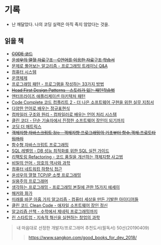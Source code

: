 # 기록

- 난 깨달았다. 나의 코딩 실력은 아직 죽지 않았다는 것을.

## 읽을 책

- [~~CODE 코드~~](https://www.aladin.co.kr/shop/wproduct.aspx?ItemId=53051178)
- [~~윤성우의 열혈 자료구조 - C언어를 이용한 자료구조 학습서~~](https://www.aladin.co.kr/shop/wproduct.aspx?ItemId=14783463)
- [문제로 풀어보는 알고리즘 - 프로그래밍 트레이닝 Q&A](https://www.aladin.co.kr/shop/wproduct.aspx?ItemId=18425560)
- [컴퓨터 시스템](https://www.aladin.co.kr/shop/wproduct.aspx?ItemId=91589572)
- [운영체제](https://www.aladin.co.kr/shop/wproduct.aspx?ItemId=46380306)
- [프로그래밍 패턴 - 프로그램을 작성하는 33가지 방법](https://www.aladin.co.kr/shop/wproduct.aspx?ItemId=62884818)
- [~~Head First Design Patterns - 스토리가 있는 패턴학습법~~](https://www.aladin.co.kr/shop/wproduct.aspx?ItemId=582754)
- [엔터프라이즈 애플리케이션 아키텍처 패턴](https://www.aladin.co.kr/shop/wproduct.aspx?ItemId=68433810)
- [Code Complete 코드 컴플리트 2 - 더 나은 소프트웨어 구현을 위한 실무 지침서](https://www.aladin.co.kr/shop/wproduct.aspx?ItemId=114392104)
- [다양한 언어로 배우는 정규표현식](https://www.aladin.co.kr/shop/wproduct.aspx?ItemId=77612902)
- [컴파일러 구조와 원리 - 컴파일러로 배우는 언어 처리 시스템](https://www.aladin.co.kr/shop/wproduct.aspx?ItemId=7739014)
- [클린 코더 - 단순 기술자에서 진정한 소프트웨어 장인이 되기까지](https://www.aladin.co.kr/shop/wproduct.aspx?ItemId=86619346)
- [코딩 더 매트릭스](https://www.aladin.co.kr/shop/wproduct.aspx?ItemId=59668511)
- [~~객체지향 자바스크립트 3/e - 객체지향 프로그래밍의 기초부터 함수.객체.프로토타입까지~~](https://www.aladin.co.kr/shop/wproduct.aspx?ItemId=118916664)
- [함수형 자바스크립트 프로그래밍](https://www.aladin.co.kr/shop/wproduct.aspx?ItemId=123715872)
- [SQL 레벨업 - DB 성능 최적화를 위한 SQL 실전 가이드](https://www.aladin.co.kr/shop/wproduct.aspx?ItemId=75566292)
- [리팩토링 Refactoring - 코드 품질을 개선하는 객체지향 사고법](https://www.aladin.co.kr/shop/wproduct.aspx?ItemId=20793053)
- [비밀의 언어 - 암호의 역사와 과학](https://www.aladin.co.kr/shop/wproduct.aspx?ItemId=71299612)
- [컴퓨터 네트워킹 하향식 접근](https://www.aladin.co.kr/shop/wproduct.aspx?ItemId=117081020)
- [윤성우의 열혈 TCP/IP 소켓 프로그래밍](https://www.aladin.co.kr/shop/wproduct.aspx?ItemId=5928062)
- [실용주의 프로그래머](https://www.aladin.co.kr/shop/wproduct.aspx?ItemId=38786788)
- [생각하는 프로그래밍 - 프로그래밍 본질에 관한 15가지 에세이](https://www.aladin.co.kr/shop/wproduct.aspx?ItemId=34229085)
- [해커와 화가](https://www.aladin.co.kr/shop/wproduct.aspx?ItemId=34471523)
- [미래를 바꾼 아홉 가지 알고리즘 - 컴퓨터 세상을 만든 기발한 아이디어들](https://www.aladin.co.kr/shop/wproduct.aspx?ItemId=26837584)
- [클린 코드 Clean Code - 애자일 소프트웨어 장인 정신](https://www.aladin.co.kr/shop/wproduct.aspx?ItemId=34083680)
- [알고리즘 산책 - 수학에서 제네릭 프로그래밍까지](https://www.aladin.co.kr/shop/wproduct.aspx?ItemId=147966155)
- [린 스타트업 - 지속적 혁신을 실현하는 창업의 과학](https://www.aladin.co.kr/shop/wproduct.aspx?ItemId=20648680)

> 내 마음대로 선정한 개발자/프로그래머 추천도서(필독서) 50선(20190409)
> > https://www.sangkon.com/good_books_for_dev_2018/
